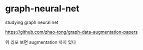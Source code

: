 # graph-neural-net
studying graph neural net


https://github.com/zhao-tong/graph-data-augmentation-papers

위 리포 보면 augmentation 까지 있다
